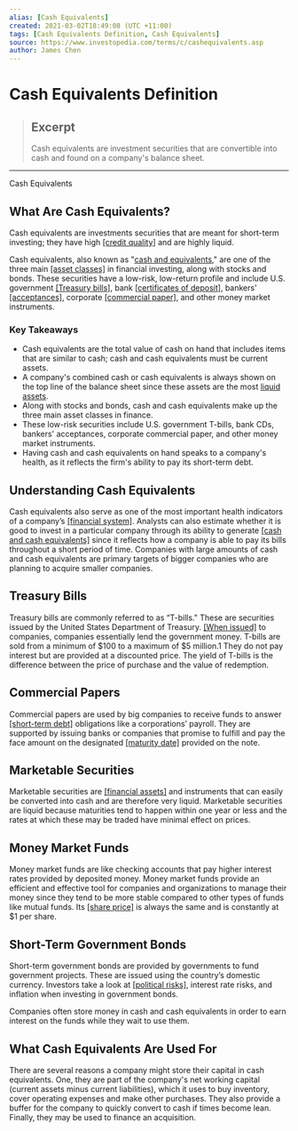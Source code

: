 ```yaml
---
alias: [Cash Equivalents]
created: 2021-03-02T18:49:08 (UTC +11:00)
tags: [Cash Equivalents Definition, Cash Equivalents]
source: https://www.investopedia.com/terms/c/cashequivalents.asp
author: James Chen
---
```


# Cash Equivalents Definition

> ## Excerpt
> Cash equivalents are investment securities that are convertible into cash and found on a company's balance sheet.

---

Cash Equivalents
## What Are Cash Equivalents?

Cash equivalents are investments securities that are meant for short-term investing; they have high [[credit quality]](https://www.investopedia.com/terms/c/creditquality.asp) and are highly liquid.

Cash equivalents, also known as "[cash and equivalents](https://www.investopedia.com/terms/c/cashandcashequivalents.asp)," are one of the three main [[asset classes]](https://www.investopedia.com/terms/a/assetclasses.asp) in financial investing, along with stocks and bonds. These securities have a low-risk, low-return profile and include U.S. government [[Treasury bills]](https://www.investopedia.com/terms/t/treasurybill.asp), bank [[certificates of deposit]](https://www.investopedia.com/terms/c/certificateofdeposit.asp), bankers' [[acceptances]](https://www.investopedia.com/terms/a/acceptance.asp), corporate [[commercial paper]](https://www.investopedia.com/terms/c/commercialpaper.asp), and other money market instruments.

### Key Takeaways

-   Cash equivalents are the total value of cash on hand that includes items that are similar to cash; cash and cash equivalents must be current assets.
-   A company's combined cash or cash equivalents is always shown on the top line of the balance sheet since these assets are the most [liquid assets](https://www.investopedia.com/terms/l/liquidasset.asp).
-   Along with stocks and bonds, cash and cash equivalents make up the three main asset classes in finance.
-   These low-risk securities include U.S. government T-bills, bank CDs, bankers' acceptances, corporate commercial paper, and other money market instruments.
-   Having cash and cash equivalents on hand speaks to a company's health, as it reflects the firm's ability to pay its short-term debt.

## Understanding Cash Equivalents

Cash equivalents also serve as one of the most important health indicators of a company’s [[financial system]](https://www.investopedia.com/terms/f/financial-system.asp). Analysts can also estimate whether it is good to invest in a particular company through its ability to generate [[cash and cash equivalents]](https://www.investopedia.com/terms/c/cashandcashequivalents.asp) since it reflects how a company is able to pay its bills throughout a short period of time. Companies with large amounts of cash and cash equivalents are primary targets of bigger companies who are planning to acquire smaller companies.

## Treasury Bills

Treasury bills are commonly referred to as “T-bills." These are securities issued by the United States Department of Treasury. [[When issued]](https://www.investopedia.com/terms/w/wi.asp) to companies, companies essentially lend the government money. T-bills are sold from a minimum of $100 to a maximum of $5 million.1 They do not pay interest but are provided at a discounted price. The yield of T-bills is the difference between the price of purchase and the value of redemption.

## Commercial Papers

Commercial papers are used by big companies to receive funds to answer [[short-term debt]](https://www.investopedia.com/terms/s/shorttermdebt.asp) obligations like a corporations’ payroll. They are supported by issuing banks or companies that promise to fulfill and pay the face amount on the designated [[maturity date]](https://www.investopedia.com/terms/m/maturitydate.asp) provided on the note.

## Marketable Securities

Marketable securities are [[financial assets]](https://www.investopedia.com/terms/f/financialasset.asp) and instruments that can easily be converted into cash and are therefore very liquid. Marketable securities are liquid because maturities tend to happen within one year or less and the rates at which these may be traded have minimal effect on prices.

## Money Market Funds

Money market funds are like checking accounts that pay higher interest rates provided by deposited money. Money market funds provide an efficient and effective tool for companies and organizations to manage their money since they tend to be more stable compared to other types of funds like mutual funds. Its [[share price]](https://www.investopedia.com/ask/answers/061615/how-companys-share-price-determined.asp) is always the same and is constantly at $1 per share.

## Short-Term Government Bonds

Short-term government bonds are provided by governments to fund government projects. These are issued using the country’s domestic currency. Investors take a look at [[political risks]](https://www.investopedia.com/terms/p/politicalrisk.asp), interest rate risks, and inflation when investing in government bonds.

Companies often store money in cash and cash equivalents in order to earn interest on the funds while they wait to use them. 

## What Cash Equivalents Are Used For

There are several reasons a company might store their capital in cash equivalents. One, they are part of the company's net working capital (current assets minus current liabilities), which it uses to buy inventory, cover operating expenses and make other purchases. They also provide a buffer for the company to quickly convert to cash if times become lean. Finally, they may be used to finance an acquisition.
